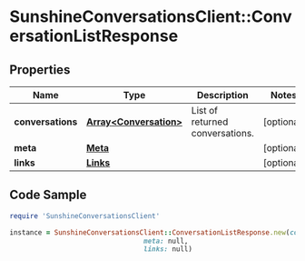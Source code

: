 # SunshineConversationsClient::ConversationListResponse

## Properties

Name | Type | Description | Notes
------------ | ------------- | ------------- | -------------
**conversations** | [**Array&lt;Conversation&gt;**](Conversation.md) | List of returned conversations. | [optional] 
**meta** | [**Meta**](Meta.md) |  | [optional] 
**links** | [**Links**](Links.md) |  | [optional] 

## Code Sample

```ruby
require 'SunshineConversationsClient'

instance = SunshineConversationsClient::ConversationListResponse.new(conversations: null,
                                 meta: null,
                                 links: null)
```


